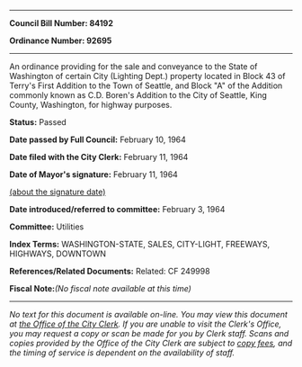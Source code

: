 

********

**Council Bill Number: 84192**
   
**Ordinance Number: 92695**
********

 An ordinance providing for the sale and conveyance to the State of Washington of certain City (Lighting Dept.) property located in Block 43 of Terry's First Addition to the Town of Seattle, and Block "A" of the Addition commonly known as C.D. Boren's Addition to the City of Seattle, King County, Washington, for highway purposes.

**Status:** Passed
   
**Date passed by Full Council:** February 10, 1964
   
**Date filed with the City Clerk:** February 11, 1964
   
**Date of Mayor's signature:** February 11, 1964
   
[(about the signature date)](/~public/approvaldate.htm)
   
   
   
**Date introduced/referred to committee:** February 3, 1964
   
**Committee:** Utilities
   
   
**Index Terms:** WASHINGTON-STATE, SALES, CITY-LIGHT, FREEWAYS, HIGHWAYS, DOWNTOWN

**References/Related Documents:** Related: CF 249998

**Fiscal Note:**_(No fiscal note available at this time)_
********

_No text for this document is available on-line. You may view this document at [the Office of the City Clerk](http://www.seattle.gov/leg/clerk/contactUs.htm). If you are unable to visit the Clerk's Office, you may request a copy or scan be made for you by Clerk staff. Scans and copies provided by the Office of the City Clerk are subject to [copy fees](http://clerk.seattle.gov/~public/clerkfees.htm), and the timing of service is dependent on the availability of staff._

